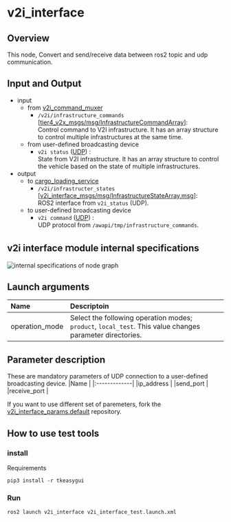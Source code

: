 # v2i_interface

## Overview
This node, Convert and send/receive data between ros2 topic and udp communication.

## Input and Output
- input
  - from [v2i_command_muxer](https://github.com/eve-autonomy/v2i_interface)
    - `/v2i/infrastructure_commands` \[[tier4_v2x_msgs/msg/InfrastructureCommandArray](https://github.com/tier4/tier4_autoware_msgs/blob/tier4/universe/tier4_v2x_msgs/msg/InfrastructureCommandArray.msg)\]:<br>Control command to V2I infrastructure. It has an array structure to control multiple infrastructures at the same time.
  - from user-defined broadcasting device
    - `v2i status` ([UDP](#v2i-status)) :<br>State from V2I infrastructure. It has an array structure to control the vehicle based on the state of multiple infrastructures.
- output
  - to [cargo_loading_service](https://github.com/eve-autonomy/cargo_loading_service)
    - `/v2i/infrastructer_states` \[[v2i_interface_msgs/msg/InfrastructureStateArray.msg](https://github.com/eve-autonomy/v2i_interface_msgs/blob/main/msg/InfrastructureState.msg)\]:<br>ROS2 interface from `v2i_status` (UDP).
  - to user-defined broadcasting device
    - `v2i command` ([UDP](#v2i-command)) :<br>UDP protocol from `/awapi/tmp/infrastructure_commands`.

## v2i interface ｍodule internal specifications
![internal specifications of node graph](http://www.plantuml.com/plantuml/proxy?cache=no&src=https://raw.githubusercontent.com/eve-autonomy/v2i_interface/main/docs/node_graph_internal_spec.pu)

## Launch arguments

|Name          |Descriptoin|
|:-------------|:----------|
|operation_mode|Select the following operation modes; `product`, `local_test`. This value changes parameter directories.|

## Parameter description
These are mandatory parameters of UDP connection to a user-defined broadcasting device.
|Name          |
|:-------------|
|ip_address    |
|send_port     |
|receive_port  |

If you want to use different set of paremeters, fork the [v2i_interface_params.default](https://github.com/eve-autonomy/v2i_interface_params.default) repository.

## How to use test tools
### install
Requirements
```
pip3 install -r tkeasygui
```
### Run 
```
ros2 launch v2i_interface v2i_interface_test.launch.xml
```
